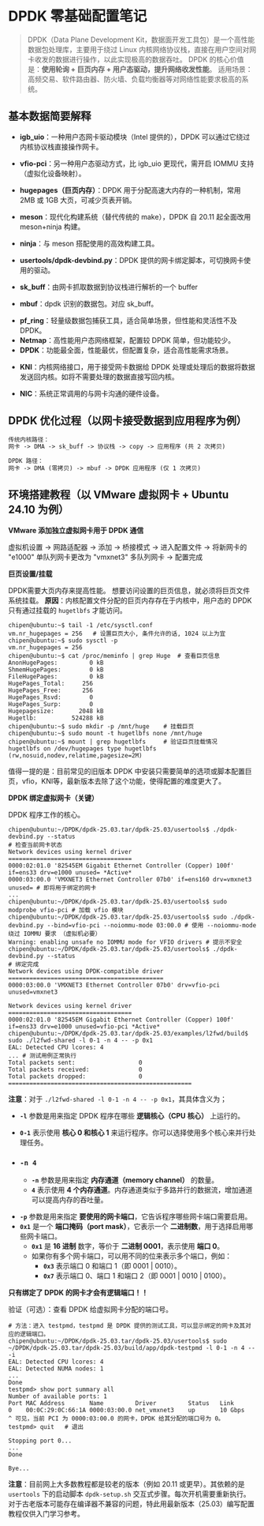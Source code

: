 # DPDK 零基础配置笔记

> DPDK（Data Plane Development Kit，数据面开发工具包）是一个高性能数据包处理库，主要用于绕过 Linux 内核网络协议栈，直接在用户空间对网卡收发的数据进行操作，以此实现极高的数据吞吐。
> DPDK 的核心价值是：**使用轮询 + 巨页内存 + 用户态驱动，提升网络收发性能**。
> 适用场景：高频交易、软件路由器、防火墙、负载均衡器等对网络性能要求极高的系统。

## 基本数据简要解释

+ **igb_uio**：一种用户态网卡驱动模块（Intel 提供的），DPDK 可以通过它绕过内核协议栈直接操作网卡。

+ **vfio-pci**：另一种用户态驱动方式，比 igb_uio 更现代，需开启 IOMMU 支持（虚拟化设备映射）。

+ **hugepages（巨页内存）**：DPDK 用于分配高速大内存的一种机制，常用 2MB 或 1GB 大页，可减少页表开销。

+ **meson**：现代化构建系统（替代传统的 make），DPDK 自 20.11 起全面改用 meson+ninja 构建。

+ **ninja**：与 meson 搭配使用的高效构建工具。

+ **usertools/dpdk-devbind.py**：DPDK 提供的网卡绑定脚本，可切换网卡使用的驱动。

+ **sk_buff**：由网卡抓取数据到协议栈进行解析的一个 buffer

+ **mbuf**：dpdk 识别的数据包。对应 sk_buff。

- **pf_ring**：轻量级数据包捕获工具，适合简单场景，但性能和灵活性不及 DPDK。
- **Netmap**：高性能用户态网络框架，配置较 DPDK 简单，但功能较少。
- **DPDK**：功能最全面，性能最优，但配置复杂，适合高性能需求场景。 
+ **KNI**：内核网络接口，用于接受网卡数据给 DPDK 处理或处理后的数据将数据发送回内核。如将不需要处理的数据直接写回内核。

+ **NIC**：系统正常调用的与网卡沟通的硬件设备。

## DPDK 优化过程（以网卡接受数据到应用程序为例）

```tex
传统内核路径：
网卡 -> DMA -> sk_buff -> 协议栈 -> copy -> 应用程序 (共 2 次拷贝)

DPDK 路径：
网卡 -> DMA (零拷贝) -> mbuf -> DPDK 应用程序 (仅 1 次拷贝)
```

## 环境搭建教程（以 VMware 虚拟网卡 + Ubuntu 24.10 为例）

**VMware 添加独立虚拟网卡用于 DPDK 通信**

虚拟机设置 -> 网路适配器 -> 添加 -> 桥接模式 -> 进入配置文件
-> 将新网卡的 "e1000" 单队列网卡更改为 "vmxnet3" 多队列网卡 -> 配置完成

**巨页设置/挂载**

DPDK需要大页内存来提高性能。
想要访问设置的巨页信息，就必须将巨页文件系统挂载。
**原因**：内核配置文件分配的巨页内存存在于内核中，用户态的 DPDK 只有通过挂载的 `hugetlbfs` 才能访问。

```shell
chipen@ubuntu:~$ tail -1 /etc/sysctl.conf
vm.nr_hugepages = 256	# 设置巨页大小, 条件允许的话, 1024 以上为宜
chipen@ubuntu:~$ sudo sysctl -p 
vm.nr_hugepages = 256
chipen@ubuntu:~$ cat /proc/meminfo | grep Huge	# 查看巨页信息
AnonHugePages:         0 kB
ShmemHugePages:        0 kB
FileHugePages:         0 kB
HugePages_Total:     256
HugePages_Free:      256
HugePages_Rsvd:        0
HugePages_Surp:        0
Hugepagesize:       2048 kB
Hugetlb:          524288 kB
chipen@ubuntu:~$ sudo mkdir -p /mnt/huge	# 挂载巨页
chipen@ubuntu:~$ sudo mount -t hugetlbfs none /mnt/huge
chipen@ubuntu:~$ mount | grep hugetlbfs		# 验证巨页挂载情况
hugetlbfs on /dev/hugepages type hugetlbfs (rw,nosuid,nodev,relatime,pagesize=2M)
```

值得一提的是：目前常见的旧版本 DPDK 中安装只需要简单的选项或脚本配置巨页，vfio，KNI等，最新版本去除了这个功能，使得配置的难度更大了。

**DPDK 绑定虚拟网卡（关键）**

DPDK 程序工作的核心。

```shell
chipen@ubuntu:~/DPDK/dpdk-25.03.tar/dpdk-25.03/usertools$ ./dpdk-devbind.py --status
# 检查当前网卡状态
Network devices using kernel driver
===================================
0000:02:01.0 '82545EM Gigabit Ethernet Controller (Copper) 100f' if=ens33 drv=e1000 unused= *Active*
0000:03:00.0 'VMXNET3 Ethernet Controller 07b0' if=ens160 drv=vmxnet3 unused= # 即将用于绑定的网卡
...
chipen@ubuntu:~/DPDK/dpdk-25.03.tar/dpdk-25.03/usertools$ sudo modprobe vfio-pci # 加载 vfio 模块
chipen@ubuntu:~/DPDK/dpdk-25.03.tar/dpdk-25.03/usertools$ sudo ./dpdk-devbind.py --bind=vfio-pci --noiommu-mode 03:00.0	# 使用 --noiommu-mode 绕过 IOMMU 要求 （虚拟机必要）
Warning: enabling unsafe no IOMMU mode for VFIO drivers	# 提示不安全
chipen@ubuntu:~/DPDK/dpdk-25.03.tar/dpdk-25.03/usertools$ ./dpdk-devbind.py --status
# 绑定完成
Network devices using DPDK-compatible driver
============================================
0000:03:00.0 'VMXNET3 Ethernet Controller 07b0' drv=vfio-pci unused=vmxnet3

Network devices using kernel driver
===================================
0000:02:01.0 '82545EM Gigabit Ethernet Controller (Copper) 100f' if=ens33 drv=e1000 unused=vfio-pci *Active*
chipen@ubuntu:~/DPDK/dpdk-25.03.tar/dpdk-25.03/examples/l2fwd/build$ sudo ./l2fwd-shared -l 0-1 -n 4 -- -p 0x1
EAL: Detected CPU lcores: 4
...	# 测试用例正常执行
Total packets sent:                  0
Total packets received:              0
Total packets dropped:               0
====================================================
```

**注意**：对于 `./l2fwd-shared -l 0-1 -n 4 -- -p 0x1`，其具体含义为；

+ **`-l`** 参数是用来指定 DPDK 程序在哪些 **逻辑核心（CPU 核心）** 上运行的。

+ **`0-1`** 表示使用 **核心 0 和核心 1** 来运行程序。你可以选择使用多个核心来并行处理任务。

+ ### **`-n 4`**

  - **`-n`** 参数是用来指定 **内存通道（memory channel）** 的数量。
  - **`4`** 表示使用 **4 个内存通道**。内存通道类似于多路并行的数据流，增加通道可以提高内存的吞吐量。

- **`-p`** 参数是用来指定 **要使用的网卡端口**，它告诉程序哪些网卡端口需要启用。
- **`0x1`** 是一个 **端口掩码（port mask）**，它表示一个 **二进制数**，用于选择启用哪些网卡端口。
  - **`0x1`** 是 **16 进制** 数字，等价于 **二进制 0001**，表示使用 **端口 0**。
  - 如果你有多个网卡端口，可以用不同的位来表示多个端口，例如：
    - **`0x3`** 表示端口 0 和端口 1（即 0001 | 0010）。
    - **`0x7`** 表示端口 0、端口 1 和端口 2（即 0001 | 0010 | 0100）。

**只有绑定了 DPDK 的网卡才会有逻辑端口！！**

验证（可选）：查看 DPDK 给虚拟网卡分配的端口号。

```shell
# 方法：进入 testpmd，testpmd 是 DPDK 提供的测试工具，可以显示绑定的网卡及其对应的逻辑端口。
chipen@ubuntu:~/DPDK/dpdk-25.03.tar/dpdk-25.03/usertools$ sudo ~/DPDK/dpdk-25.03.tar/dpdk-25.03/build/app/dpdk-testpmd -l 0-1 -n 4 -- -i
EAL: Detected CPU lcores: 4
EAL: Detected NUMA nodes: 1
...
Done
testpmd> show port summary all
Number of available ports: 1
Port MAC Address       Name         Driver         Status   Link
0    00:0C:29:0C:66:1A 0000:03:00.0 net_vmxnet3    up       10 Gbps
^ 可见，当前 PCI 为 0000:03:00.0 的网卡，DPDK 给其分配的端口号为 0。
testpmd> quit	# 退出

Stopping port 0...
...
Done

Bye...
```

 **注意**：目前网上大多数教程都是较老的版本（例如 20.11 或更早）。其依赖的是 `usertools` 下的启动脚本 `dpdk-setup.sh` 交互式步骤。每次开机需要重新执行。对于古老版本可能存在编译器不兼容的问题，特此用最新版本（25.03）编写配置教程仅供入门学习参考。

